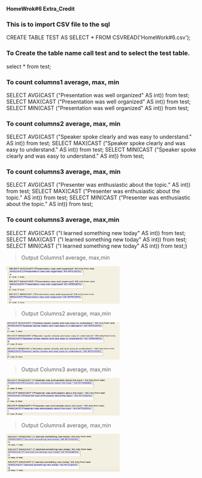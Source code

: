__HomeWrok#6 Extra_Credit__

### This is to import CSV file to the sql

CREATE TABLE TEST AS SELECT * FROM CSVREAD('HomeWork#6.csv');

### To Create the table name call test and to select the test table.

select * from test;

### To count columns1 average, max, min 

SELECT AVG(CAST ("Presentation was well organized" AS int)) from test;
SELECT MAX(CAST ("Presentation was well organized" AS int)) from test;
SELECT MIN(CAST ("Presentation was well organized" AS int)) from test;

### To count columns2 average, max, min 

SELECT AVG(CAST ("Speaker spoke clearly and was easy to understand." AS int)) from test;
SELECT MAX(CAST ("Speaker spoke clearly and was easy to understand." AS int)) from test;
SELECT MIN(CAST ("Speaker spoke clearly and was easy to understand." AS int)) from test;

### To count columns3 average, max, min 

SELECT AVG(CAST ("Presenter was enthusiastic about the topic." AS int)) from test;
SELECT MAX(CAST ("Presenter was enthusiastic about the topic." AS int)) from test;
SELECT MIN(CAST ("Presenter was enthusiastic about the topic." AS int)) from test;

### To count columns3 average, max,min 

SELECT AVG(CAST ("I learned something new today" AS int)) from test;
SELECT MAX(CAST ("I learned something new today" AS int)) from test;
SELECT MIN(CAST ("I learned something new today" AS int)) from test;}

>Output Columns1 average, max,min

<img src="Text1.jpg" width ="300" height="100" target="_blank"></a>

>Output Columns2 average, max,min

<img src="columns2_output.png" width = "300" height= "100" target="_blank"></a>

>Output Columns3 average, max,min

<img src="columns3_output.png" width = "300" height= "100" target="_blank"></a>

>Output Columns4 average, max,min

<img src="columns4_output.png" width = "300" height= "100" target="_blank"></a>

